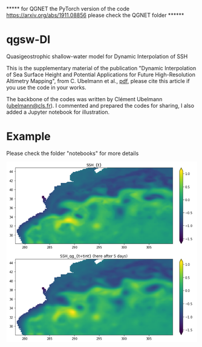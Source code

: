 ***** for QGNET the PyTorch version of the code https://arxiv.org/abs/1911.08856 please check the QGNET folder ******

# qgsw-DI
Quasigeostrophic shallow-water model for Dynamic Interpolation of SSH

This is the supplementary material of the publication "Dynamic Interpolation of Sea Surface Height and Potential Applications for Future High-Resolution Altimetry Mapping", from C. Ubelmann et al., [pdf](https://journals.ametsoc.org/doi/abs/10.1175/JTECH-D-14-00152.1), please cite this article if you use the code in your works.

The backbone of the codes was written by Clément Ubelmann (ubelmann@cls.fr). I commented and prepared the codes for sharing, I also added a Jupyter notebook for illustration.

# Example

Please check the folder "notebooks" for more details

![](example_qgSSH.png)
